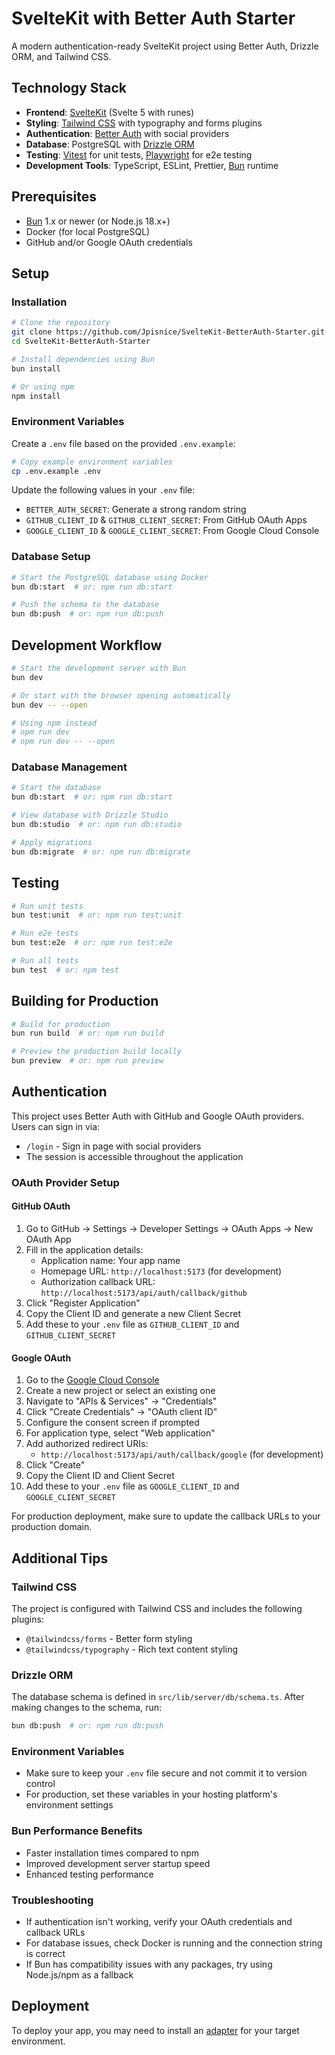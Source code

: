 # SvelteKit with Better Auth Starter

A modern authentication-ready SvelteKit project using Better Auth, Drizzle ORM, and Tailwind CSS.

## Technology Stack

- **Frontend**: [SvelteKit](https://kit.svelte.dev/) (Svelte 5 with runes)
- **Styling**: [Tailwind CSS](https://tailwindcss.com/) with typography and forms plugins
- **Authentication**: [Better Auth](https://github.com/davidgatti/better-auth) with social providers
- **Database**: PostgreSQL with [Drizzle ORM](https://orm.drizzle.team/)
- **Testing**: [Vitest](https://vitest.dev/) for unit tests, [Playwright](https://playwright.dev/) for e2e testing
- **Development Tools**: TypeScript, ESLint, Prettier, [Bun](https://bun.sh/) runtime

## Prerequisites

- [Bun](https://bun.sh/) 1.x or newer (or Node.js 18.x+)
- Docker (for local PostgreSQL)
- GitHub and/or Google OAuth credentials

## Setup

### Installation

```bash
# Clone the repository
git clone https://github.com/Jpisnice/SvelteKit-BetterAuth-Starter.git
cd SvelteKit-BetterAuth-Starter

# Install dependencies using Bun
bun install

# Or using npm
npm install
```

### Environment Variables

Create a `.env` file based on the provided `.env.example`:

```bash
# Copy example environment variables
cp .env.example .env
```

Update the following values in your `.env` file:
- `BETTER_AUTH_SECRET`: Generate a strong random string
- `GITHUB_CLIENT_ID` & `GITHUB_CLIENT_SECRET`: From GitHub OAuth Apps
- `GOOGLE_CLIENT_ID` & `GOOGLE_CLIENT_SECRET`: From Google Cloud Console

### Database Setup

```bash
# Start the PostgreSQL database using Docker
bun db:start  # or: npm run db:start

# Push the schema to the database
bun db:push  # or: npm run db:push
```

## Development Workflow

```bash
# Start the development server with Bun
bun dev

# Or start with the browser opening automatically
bun dev -- --open

# Using npm instead
# npm run dev
# npm run dev -- --open
```

### Database Management

```bash
# Start the database
bun db:start  # or: npm run db:start

# View database with Drizzle Studio
bun db:studio  # or: npm run db:studio

# Apply migrations
bun db:migrate  # or: npm run db:migrate
```

## Testing

```bash
# Run unit tests
bun test:unit  # or: npm run test:unit

# Run e2e tests
bun test:e2e  # or: npm run test:e2e

# Run all tests
bun test  # or: npm test
```

## Building for Production

```bash
# Build for production
bun run build  # or: npm run build

# Preview the production build locally
bun preview  # or: npm run preview
```

## Authentication

This project uses Better Auth with GitHub and Google OAuth providers. Users can sign in via:

- `/login` - Sign in page with social providers
- The session is accessible throughout the application

### OAuth Provider Setup

#### GitHub OAuth

1. Go to GitHub → Settings → Developer Settings → OAuth Apps → New OAuth App
2. Fill in the application details:
   - Application name: Your app name
   - Homepage URL: `http://localhost:5173` (for development)
   - Authorization callback URL: `http://localhost:5173/api/auth/callback/github`
3. Click "Register Application"
4. Copy the Client ID and generate a new Client Secret
5. Add these to your `.env` file as `GITHUB_CLIENT_ID` and `GITHUB_CLIENT_SECRET`

#### Google OAuth

1. Go to the [Google Cloud Console](https://console.cloud.google.com/)
2. Create a new project or select an existing one
3. Navigate to "APIs & Services" → "Credentials"
4. Click "Create Credentials" → "OAuth client ID"
5. Configure the consent screen if prompted
6. For application type, select "Web application"
7. Add authorized redirect URIs:
   - `http://localhost:5173/api/auth/callback/google` (for development)
8. Click "Create"
9. Copy the Client ID and Client Secret
10. Add these to your `.env` file as `GOOGLE_CLIENT_ID` and `GOOGLE_CLIENT_SECRET`

For production deployment, make sure to update the callback URLs to your production domain.

## Additional Tips

### Tailwind CSS

The project is configured with Tailwind CSS and includes the following plugins:
- `@tailwindcss/forms` - Better form styling
- `@tailwindcss/typography` - Rich text content styling

### Drizzle ORM

The database schema is defined in `src/lib/server/db/schema.ts`. After making changes to the schema, run:

```bash
bun db:push  # or: npm run db:push
```

### Environment Variables

- Make sure to keep your `.env` file secure and not commit it to version control
- For production, set these variables in your hosting platform's environment settings

### Bun Performance Benefits

- Faster installation times compared to npm
- Improved development server startup speed
- Enhanced testing performance

### Troubleshooting

- If authentication isn't working, verify your OAuth credentials and callback URLs
- For database issues, check Docker is running and the connection string is correct
- If Bun has compatibility issues with any packages, try using Node.js/npm as a fallback

## Deployment

To deploy your app, you may need to install an [adapter](https://svelte.dev/docs/kit/adapters) for your target environment.
